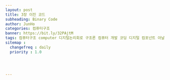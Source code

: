 ```yaml
---
layout: post
title: 3장 이진 코드
subheading: Binary Code
author: JunHo
categories: 컴퓨터구조
banner: https://bit.ly/32PAjtM
tags: 컴퓨터구조 computer 디지털논리회로 구조론 컴퓨터 개발 코딩 디지털 컴포넌트 아날로그 이진코드
sitemap :
  changefreq : daily
  priority : 1.0




---
```





